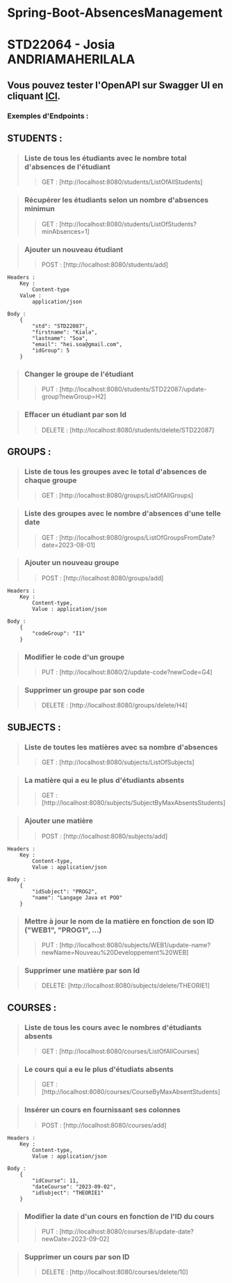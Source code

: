 # Spring-Boot-AbsencesManagement
# STD22064 - Josia ANDRIAMAHERILALA

## **Vous pouvez tester l'OpenAPI sur Swagger UI en cliquant [ICI](https://petstore.swagger.io/?url=https://raw.githubusercontent.com/josiaJj/Spring-Boot-AbsencesManagement/main/openAPI-AbsencesManagement.yaml).**

### Exemples d'Endpoints :

## STUDENTS : 

> ### Liste de tous les étudiants avec le nombre total d'absences de l'étudiant
>> GET : [http://localhost:8080/students/ListOfAllStudents]

> ### Récupérer les étudiants selon un nombre d'absences minimun
>> GET : [http://localhost:8080/students/ListOfStudents?minAbsences=1]

> ### Ajouter un nouveau étudiant
>> POST : [http://localhost:8080/students/add]

    Headers : 
        Key : 
            Content-type
        Value : 
            application/json

    Body : 
        {
            "std": "STD22087",
            "firstname": "Kiala",
            "lastname": "Soa",
            "email": "hei.soa@gmail.com",
            "idGroup": 5
        }

> ### Changer le groupe de l'étudiant
>> PUT : 
[http://localhost:8080/students/STD22087/update-group?newGroup=H2]

> ### Effacer un étudiant par son Id
>> DELETE :
[http://localhost:8080/students/delete/STD22087]


## GROUPS : 

> ### Liste de tous les groupes avec le total d'absences de chaque groupe
>> GET : 
    [http://localhost:8080/groups/ListOfAllGroups]

> ### Liste des groupes avec le nombre d'absences d'une telle date
>> GET :
    [http://localhost:8080/groups/ListOfGroupsFromDate?date=2023-08-01]

> ### Ajouter un nouveau groupe
>> POST : 
    [http://localhost:8080/groups/add]

    Headers : 
        Key : 
            Content-type, 
            Value : application/json

    Body : 
        {
            "codeGroup": "I1"
        }

> ### Modifier le code d'un groupe
>> PUT : 
    [http://localhost:8080/2/update-code?newCode=G4]

> ### Supprimer un groupe par son code
>> DELETE :
    [http://localhost:8080/groups/delete/H4]


## SUBJECTS : 
> ### Liste de toutes les matières avec sa nombre d'absences
>> GET : 
    [http://localhost:8080/subjects/ListOfSubjects]

> ### La matière qui a eu le plus d'étudiants absents
>> GET :
    [http://localhost:8080/subjects/SubjectByMaxAbsentsStudents]

> ### Ajouter une matière 
>> POST : 
    [http://localhost:8080/subjects/add] 
    
    Headers : 
        Key : 
            Content-type, 
            Value : application/json

    Body : 
        {
            "idSubject": "PROG2",
            "name": "Langage Java et POO" 
        }

> ### Mettre à jour le nom de la matière en fonction de son ID ("WEB1", "PROG1", ...)
>> PUT :
    [http://localhost:8080/subjects/WEB1/update-name?newName=Nouveau%20Developpement%20WEB]

> ### Supprimer une matière par son Id
>> DELETE:
    [http://localhost:8080/subjects/delete/THEORIE1]

## COURSES : 

> ### Liste de tous les cours avec le nombres d'étudiants absents
>> GET : 
    [http://localhost:8080/courses/ListOfAllCourses]

> ### Le cours qui a eu le plus d'étudiats absents
>> GET :
    [http://localhost:8080/courses/CourseByMaxAbsentStudents]

> ### Insérer un cours en fournissant ses colonnes
>>POST : 
    [http://localhost:8080/courses/add]

    Headers : 
        Key : 
            Content-type, 
            Value : application/json

    Body : 
        {
            "idCourse": 11,
            "dateCourse": "2023-09-02",
            "idSubject": "THEORIE1"
        }

> ### Modifier la date d'un cours en fonction de l'ID du cours
>> PUT :
    [http://localhost:8080/courses/8/update-date?newDate=2023-09-02]

> ### Supprimer un cours par son ID 
>> DELETE : 
    [http://localhost:8080/courses/delete/10]


